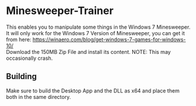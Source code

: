 # Minesweeper-Trainer
This enables you to manipulate some things in the Windows 7 Minesweeper.  
It will only work for the Windows 7 Version of Minesweeper, you can get it from here: https://winaero.com/blog/get-windows-7-games-for-windows-10/  
Download the 150MB Zip File and install its content.  NOTE: This may occasionally crash.

## Building
Make sure to build the Desktop App and the DLL as x64 and place them both in the same directory.
